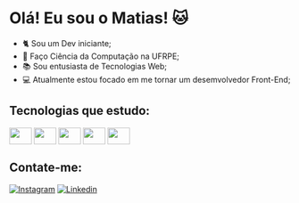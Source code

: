 <h1>Olá! Eu sou o Matias! 🐱</h1>

- 🐈 Sou um Dev iniciante;
- 📔 Faço Ciência da Computação na UFRPE;
- 📚 Sou entusiasta de Tecnologias Web;
- 💻 Atualmente estou focado em me tornar um desemvolvedor Front-End;

<h2>Tecnologias que estudo:</h2>
<div style="display: inline-block">
  <img align="center" height="30" width="40" src="https://cdn.jsdelivr.net/gh/devicons/devicon/icons/javascript/javascript-plain.svg">
  <img align="center" height="30" width="40" src="https://cdn.jsdelivr.net/gh/devicons/devicon/icons/html5/html5-original.svg">
  <img align="center" height="30" width="40" src="https://cdn.jsdelivr.net/gh/devicons/devicon/icons/css3/css3-original.svg">
  <img align="center" height="30" width="40" src="https://cdn.jsdelivr.net/gh/devicons/devicon/icons/nodejs/nodejs-original.svg">
  <img align="center" height="30" width="40" src="https://user-images.githubusercontent.com/99132374/197358846-1d23d656-71fc-48c5-8333-0c8ed5783e63.svg">
</div>

<h2>Contate-me:</h2>

[![Instagram](https://img.shields.io/badge/Instagram-E4405F?style=for-the-badge&logo=instagram&logoColor=white)](https://www.instagram.com/themattiaz/)
[![Linkedin](https://img.shields.io/badge/LinkedIn-0077B5?style=for-the-badge&logo=linkedin&logoColor=white)](https://www.linkedin.com/in/lucas-matias-345392234/)

